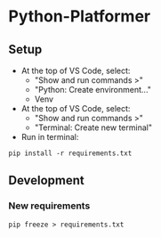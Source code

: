 # Python-Platformer

## Setup
- At the top of VS Code, select:
  - "Show and run commands >"
  - "Python: Create environment..."
  - Venv
- At the top of VS Code, select:
  - "Show and run commands >"
  - "Terminal: Create new terminal"
- Run in terminal:
```
pip install -r requirements.txt
```

## Development
### New requirements

```
pip freeze > requirements.txt
```



